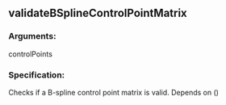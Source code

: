 ## validateBSplineControlPointMatrix
### Arguments: 
controlPoints
### Specification: 
Checks if a B-spline control point matrix is valid. Depends on ()
